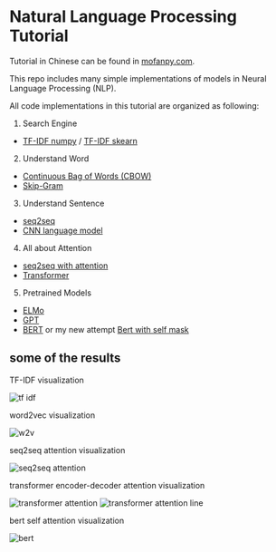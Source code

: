 # Natural Language Processing Tutorial

Tutorial in Chinese can be found in [mofanpy.com](https://mofanpy.com/tutorials/machine-learning/nlp).

This repo includes many simple implementations of models in Neural Language Processing (NLP).

All code implementations in this tutorial are organized as following:

1. Search Engine
  - [TF-IDF numpy](/tf_idf.py) / [TF-IDF skearn](/tf_idf_sklearn.py)
2. Understand Word
  - [Continuous Bag of Words (CBOW)](/CBOW.py)
  - [Skip-Gram](/skip-gram.py)
3. Understand Sentence
  - [seq2seq](/seq2seq.py)
  - [CNN language model](/cnn-lm.py)
4. All about Attention
  - [seq2seq with attention](/seq2seq_attention.py)
  - [Transformer](/transformer.py)
5. Pretrained Models
  - [ELMo](/ELMO.py)
  - [GPT](/GPT.py)
  - [BERT](/BERT.py) or my new attempt [Bert with self mask](/BERT_self_mask.py)
 
## some of the results

TF-IDF visualization

![tf idf](img/tfidf_matrix.png)

word2vec visualization

![w2v](img/cbow.png)

seq2seq attention visualization

![seq2seq attention](img/seq2seq_attention.png)

transformer encoder-decoder attention visualization

![transformer attention](img/transformer0_decoder_encoder_attention.png)
![transformer attention line](img/transformer0_encoder_decoder_attention_line.png)

bert self attention visualization

![bert](img/bert_self_mask2_self_attention_line.png)